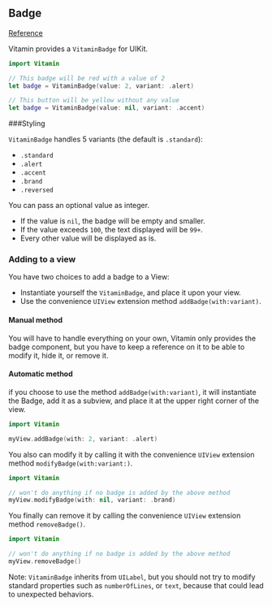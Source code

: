 ## Badge
[Reference](https://www.decathlon.design/726f8c765/p/465f7c-badge/b/84df92)

Vitamin provides a `VitaminBadge` for UIKit.

```swift
import Vitamin

// This badge will be red with a value of 2
let badge = VitaminBadge(value: 2, variant: .alert)

// This button will be yellow without any value
let badge = VitaminBadge(value: nil, variant: .accent)
```

###Styling

`VitaminBadge` handles 5 variants (the default is `.standard`):
- `.standard`
- `.alert`
- `.accent`
- `.brand`
- `.reversed`

You can pass an optional value as integer.
- If the value is `nil`, the badge will be empty and smaller.
- If the value exceeds `100`, the text displayed will be `99+`.
- Every other value will be displayed as is.

### Adding to a view
You have two choices to add a badge to a View:
- Instantiate yourself the `VitaminBadge`, and place it upon your view.
- Use the convenience `UIView` extension method `addBadge(with:variant)`.

#### Manual method
You will have to handle everything on your own, Vitamin only provides the badge component, but you have to keep a reference on it to be able to modify it, hide it, or remove it.


#### Automatic method
if you choose to use the method `addBadge(with:variant)`, it will instantiate the Badge, add it as a subview, and place it at the upper right corner of the view.

```swift
import Vitamin

myView.addBadge(with: 2, variant: .alert)
```

You also can modify it by calling it with the convenience `UIView` extension method `modifyBadge(with:variant:)`.

```swift
import Vitamin

// won't do anything if no badge is added by the above method
myView.modifyBadge(with: nil, variant: .brand)
```

You finally can remove it by calling the convenience `UIView` extension method `removeBadge()`.
```swift
import Vitamin

// won't do anything if no badge is added by the above method
myView.removeBadge()
```


Note: `VitaminBadge` inherits from `UILabel`, but you should not try to modify standard properties such as `numberOfLines`, or `text`, because that could lead to unexpected behaviors.
